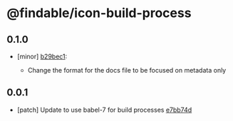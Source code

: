 # @findable/icon-build-process

## 0.1.0
- [minor] [b29bec1](https://github.com/fnamazing/uiKit/commits/b29bec1):

  - Change the format for the docs file to be focused on metadata only

## 0.0.1
- [patch] Update to use babel-7 for build processes [e7bb74d](https://github.com/fnamazing/uiKit/commits/e7bb74d)
